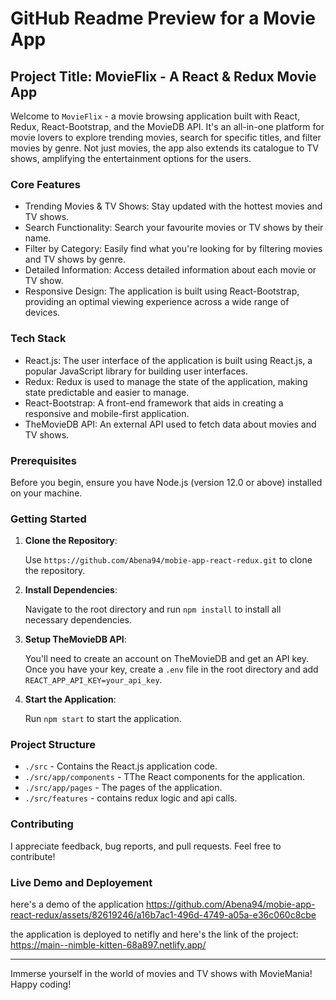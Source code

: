 # GitHub Readme Preview for a Movie App

## Project Title: MovieFlix - A React & Redux Movie App

Welcome to `MovieFlix` - a movie browsing application built with React, Redux, React-Bootstrap, and the MovieDB API. It's an all-in-one platform for movie lovers to explore trending movies, search for specific titles, and filter movies by genre. Not just movies, the app also extends its catalogue to TV shows, amplifying the entertainment options for the users.

### Core Features

- Trending Movies & TV Shows: Stay updated with the hottest movies and TV shows.
- Search Functionality: Search your favourite movies or TV shows by their name.
- Filter by Category: Easily find what you're looking for by filtering movies and TV shows by genre.
- Detailed Information: Access detailed information about each movie or TV show.
- Responsive Design: The application is built using React-Bootstrap, providing an optimal viewing experience across a wide range of devices.

### Tech Stack

- React.js: The user interface of the application is built using React.js, a popular JavaScript library for building user interfaces.
- Redux: Redux is used to manage the state of the application, making state predictable and easier to manage.
- React-Bootstrap: A front-end framework that aids in creating a responsive and mobile-first application.
- TheMovieDB API: An external API used to fetch data about movies and TV shows.

### Prerequisites

Before you begin, ensure you have Node.js (version 12.0 or above) installed on your machine.

### Getting Started

1. **Clone the Repository**:

   Use `https://github.com/Abena94/mobie-app-react-redux.git` to clone the repository.

2. **Install Dependencies**:

   Navigate to the root directory and run `npm install` to install all necessary dependencies.

3. **Setup TheMovieDB API**:

   You'll need to create an account on TheMovieDB and get an API key. Once you have your key, create a `.env` file in the root directory and add `REACT_APP_API_KEY=your_api_key`.

4. **Start the Application**:

   Run `npm start` to start the application.

### Project Structure

- `./src` - Contains the React.js application code.
- `./src/app/components` - TThe React components for the application.
- `./src/app/pages` - The pages of the application.
- `./src/features` - contains redux logic and api calls.

### Contributing

I appreciate feedback, bug reports, and pull requests. Feel free to contribute!

### Live Demo and Deployement
here's a demo of the application
https://github.com/Abena94/mobie-app-react-redux/assets/82619246/a16b7ac1-496d-4749-a05a-e36c060c8cbe

the application is deployed to netifly and here's the link of the project:
https://main--nimble-kitten-68a897.netlify.app/

---

Immerse yourself in the world of movies and TV shows with MovieMania! Happy coding!




